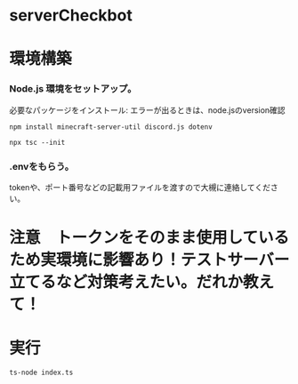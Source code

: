 # serverCheckbot
# 環境構築
### Node.js 環境をセットアップ。
必要なパッケージをインストール:
エラーが出るときは、node.jsのversion確認　
```shell
npm install minecraft-server-util discord.js dotenv
``` 

```shell
npx tsc --init
```
### .envをもらう。
tokenや、ポート番号などの記載用ファイルを渡すので大槻に連絡してください。

# 注意　トークンをそのまま使用しているため実環境に影響あり！テストサーバー立てるなど対策考えたい。だれか教えて！

# 実行
```shell
ts-node index.ts
``` 
